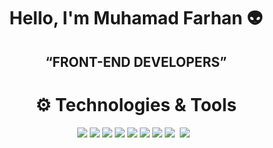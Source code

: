 <!-- First Row -->
<h1 align="center">Hello, I'm Muhamad Farhan 👽</h1>
<h2 align="center"><q>FRONT-END DEVELOPERS</q></h2>

<!-- Second Row -->

<!-- Github Metrics -->
<!-- <p align="center"><img width="400" src="https://github.com/citraFebriawirti/Muhamad Farhan/blob/main/github-metrics.svg"><img width="900" height="1" alt=""></p> -->

<!-- Techonology and Tools -->

<h1 align="center">⚙ Technologies & Tools</h1>
<div class="inline-block" align="center">
  <img src="https://img.shields.io/badge/javascript-%23323330.svg?style=for-the-badge&logo=javascript&logoColor=%23F7DF1E">
  <img src="https://img.shields.io/badge/css3-%231572B6.svg?style=for-the-badge&logo=css3&logoColor=white">
  <img src="https://img.shields.io/badge/html5-%23E34F26.svg?style=for-the-badge&logo=html5&logoColor=white">
  <img src="https://img.shields.io/badge/bootstrap-%23563D7C.svg?style=for-the-badge&logo=bootstrap&logoColor=white">
  <img src="https://img.shields.io/badge/figma-%23F24E1E.svg?style=for-the-badge&logo=figma&logoColor=white">
  <img src="https://img.shields.io/badge/Visual%20Studio%20Code-0078d7.svg?style=for-the-badge&logo=visual-studio-code&logoColor=white">
  <img src="https://img.shields.io/badge/sublime_text-%23575757.svg?style=for-the-badge&logo=sublime-text&logoColor=important">
  <img src="https://img.shields.io/badge/Canva-%2300C4CC.svg?&style=for-the-badge&logo=Canva&logoColor=white">
  <img src"https://img.shields.io/badge/next.js-000000?style=for-the-badge&logo=nextdotjs&logoColor=white">
  <img src="https://img.shields.io/badge/Tailwind_CSS-38B2AC?style=for-the-badge&logo=tailwind-css&logoColor=white">
  <img src"https://img.shields.io/badge/Vite-B73BFE?style=for-the-badge&logo=vite&logoColor=FFD62E">
  <img src"https://img.shields.io/badge/React-20232A?style=for-the-badge&logo=react&logoColor=61DAFB">
  
</div>


<!-- Personal Contact -->
<!-- <h1 align="center">Keep in touch with me</h1> -->

<!-- Github Status -->

